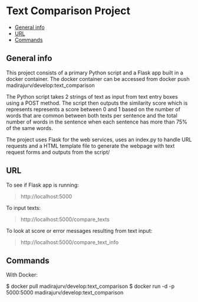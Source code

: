 #  Text Comparison Project

* [General info](#general-info)
* [URL](#url)
* [Commands](#commands)

##  General info

This project consists of a primary Python script and a Flask app built in a docker container. The docker container can be accessed from docker push madirajurv/develop:text_comparison

The Python script takes 2 strings of text as input from text entry boxes using a POST method. The script then outputs the similarity score which is represents represents a score between 0 and 1 based on the number of words that are common between both texts per sentence and the total number of words in the sentence when each sentence has more than 75% of the same words. 

The project uses Flask for the web services, uses an index.py to handle URL requests and a HTML template file to generate the webpage with text request forms and outputs from the script/

## URL

To see if Flask app is running:

> http://localhost:5000

To input texts:

> http://localhost:5000/compare_texts

To look at score or error messages resulting from text input:

> http://localhost:5000/compare_text_info

## Commands

With Docker:

$ docker pull madirajurv/develop:text_comparison
$ docker run -d -p 5000:5000 madirajurv/develop:text_comparison
